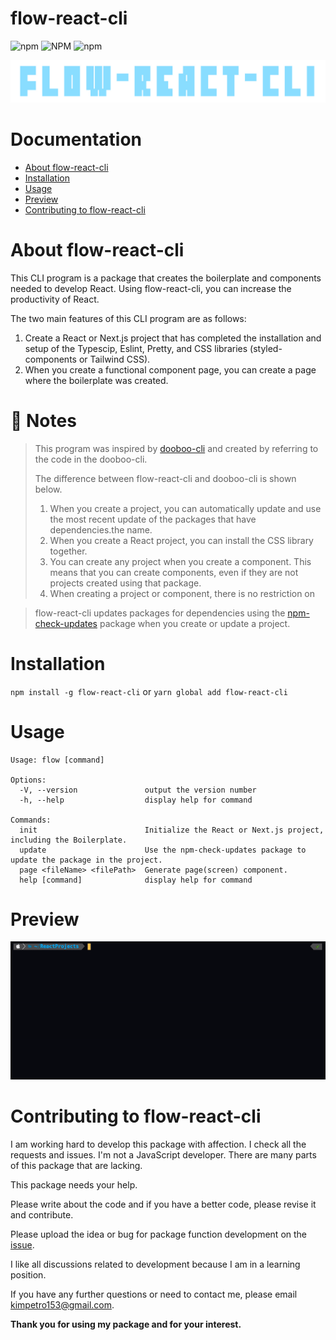 # flow-react-cli

![npm](https://img.shields.io/npm/v/flow-react-cli)
![NPM](https://img.shields.io/npm/l/flow-react-cli)
![npm](https://img.shields.io/npm/dt/flow-react-cli)

![logo](./design/logo.jpg)

# Documentation

- [About flow-react-cli](https://github.com/Jay-flow/flow-react-cli#about-flow-react-cli)
- [Installation](https://github.com/Jay-flow/flow-react-cli#installation)
- [Usage](https://github.com/Jay-flow/flow-react-cli#usage)
- [Preview](https://github.com/Jay-flow/flow-react-cli#preview)
- [Contributing to flow-react-cli](https://github.com/Jay-flow/flow-react-cli#contributing-to-flow-react-cli)

# About flow-react-cli

This CLI program is a package that creates the boilerplate and components needed to develop React.
Using flow-react-cli, you can increase the productivity of React.

The two main features of this CLI program are as follows:

1. Create a React or Next.js project that has completed the installation and setup of the Typescip, Eslint, Pretty, and CSS libraries (styled-components or Tailwind CSS).
2. When you create a functional component page, you can create a page where the boilerplate was created.

# 📢 Notes

> This program was inspired by [dooboo-cli](https://github.com/dooboolab/dooboo-cli) and created by referring to the code in the dooboo-cli.
>
> The difference between flow-react-cli and dooboo-cli is shown below.
>
> 1.  When you create a project, you can automatically update and use the most recent update of the packages that have dependencies.the name.
> 2.  When you create a React project, you can install the CSS library together.
> 3.  You can create any project when you create a component. This means that you can create components, even if they are not projects created using that package.
> 4.  When creating a project or component, there is no restriction on

> flow-react-cli updates packages for dependencies using the [npm-check-updates](https://www.npmjs.com/package/npm-check-updates) package when you create or update a project.

# Installation

`npm install -g flow-react-cli`
or `yarn global add flow-react-cli`

# Usage

```
Usage: flow [command]

Options:
  -V, --version               output the version number
  -h, --help                  display help for command

Commands:
  init                        Initialize the React or Next.js project, including the Boilerplate.
  update                      Use the npm-check-updates package to update the package in the project.
  page <fileName> <filePath>  Generate page(screen) component.
  help [command]              display help for command
```

# Preview

![preview](./design/preview.gif)

# Contributing to flow-react-cli

I am working hard to develop this package with affection.
I check all the requests and issues.
I'm not a JavaScript developer. There are many parts of this package that are lacking.

This package needs your help.

Please write about the code and if you have a better code, please revise it and contribute.

Please upload the idea or bug for package function development on the [issue](https://github.com/Jay-flow/flow-react-cli/issues).

I like all discussions related to development because I am in a learning position.

If you have any further questions or need to contact me, please email kimpetro153@gmail.com.

**Thank you for using my package and for your interest.**
